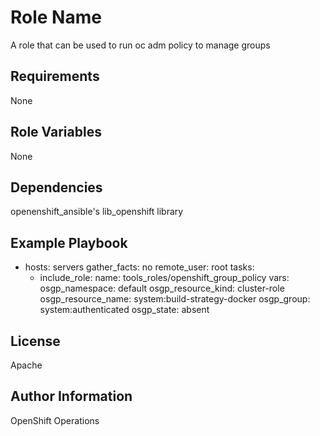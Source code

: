 Role Name
=========

A role that can be used to run oc adm policy to manage groups

Requirements
------------

None

Role Variables
--------------

None

Dependencies
------------

openenshift_ansible's lib_openshift library

Example Playbook
----------------

- hosts: servers
  gather_facts: no
  remote_user: root
  tasks:
  - include_role:
      name: tools_roles/openshift_group_policy
    vars:
      osgp_namespace: default
      osgp_resource_kind: cluster-role
      osgp_resource_name: system:build-strategy-docker
      osgp_group: system:authenticated
      osgp_state: absent 

License
-------

Apache

Author Information
------------------

OpenShift Operations
